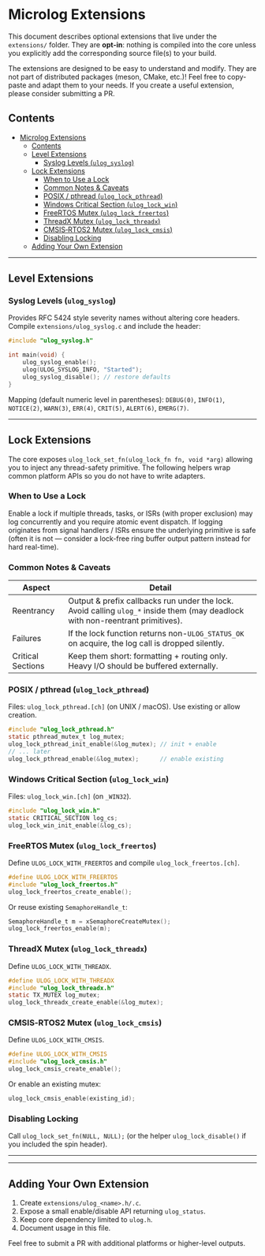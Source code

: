 <!-- Extensions documentation -->

# Microlog Extensions

This document describes optional extensions that live under the `extensions/` folder. They are **opt-in**: nothing is compiled into the core unless you explicitly add the corresponding source file(s) to your build.

The extensions are designed to be easy to understand and modify. They are not part of distributed packages (meson, CMake, etc.)! Feel free to copy-paste and adapt them to your needs. If you create a useful extension, please consider submitting a PR.

## Contents

- [Microlog Extensions](#microlog-extensions)
    - [Contents](#contents)
    - [Level Extensions](#level-extensions)
        - [Syslog Levels (`ulog_syslog`)](#syslog-levels-ulog_syslog)
    - [Lock Extensions](#lock-extensions)
        - [When to Use a Lock](#when-to-use-a-lock)
        - [Common Notes \& Caveats](#common-notes--caveats)
        - [POSIX / pthread (`ulog_lock_pthread`)](#posix--pthread-ulog_lock_pthread)
        - [Windows Critical Section (`ulog_lock_win`)](#windows-critical-section-ulog_lock_win)
        - [FreeRTOS Mutex (`ulog_lock_freertos`)](#freertos-mutex-ulog_lock_freertos)
        - [ThreadX Mutex (`ulog_lock_threadx`)](#threadx-mutex-ulog_lock_threadx)
        - [CMSIS‑RTOS2 Mutex (`ulog_lock_cmsis`)](#cmsisrtos2-mutex-ulog_lock_cmsis)
        - [Disabling Locking](#disabling-locking)
    - [Adding Your Own Extension](#adding-your-own-extension)

---

## Level Extensions

### Syslog Levels (`ulog_syslog`)

Provides RFC 5424 style severity names without altering core headers. Compile `extensions/ulog_syslog.c` and include the header:

```c
#include "ulog_syslog.h"

int main(void) {
    ulog_syslog_enable();
    ulog(ULOG_SYSLOG_INFO, "Started");
    ulog_syslog_disable(); // restore defaults
}
```

Mapping (default numeric level in parentheses): `DEBUG(0)`, `INFO(1)`, `NOTICE(2)`, `WARN(3)`, `ERR(4)`, `CRIT(5)`, `ALERT(6)`, `EMERG(7)`.

---

## Lock Extensions

The core exposes `ulog_lock_set_fn(ulog_lock_fn fn, void *arg)` allowing you to inject any thread-safety primitive. The following helpers wrap common platform APIs so you do not have to write adapters.

### When to Use a Lock

Enable a lock if multiple threads, tasks, or ISRs (with proper exclusion) may log concurrently and you require atomic event dispatch. If logging originates from signal handlers / ISRs ensure the underlying primitive is safe (often it is not — consider a lock-free ring buffer output pattern instead for hard real-time).

### Common Notes & Caveats

| Aspect            | Detail                                                                                                                         |
| ----------------- | ------------------------------------------------------------------------------------------------------------------------------ |
| Reentrancy        | Output & prefix callbacks run under the lock. Avoid calling `ulog_*` inside them (may deadlock with non-reentrant primitives). |
| Failures          | If the lock function returns non-`ULOG_STATUS_OK` on acquire, the log call is dropped silently.                                |
| Critical Sections | Keep them short: formatting + routing only. Heavy I/O should be buffered externally.                                           |

### POSIX / pthread (`ulog_lock_pthread`)

Files: `ulog_lock_pthread.[ch]` (on UNIX / macOS). Use existing or allow creation.

```c
#include "ulog_lock_pthread.h"
static pthread_mutex_t log_mutex;
ulog_lock_pthread_init_enable(&log_mutex); // init + enable
// ... later
ulog_lock_pthread_enable(&log_mutex);      // enable existing
```

### Windows Critical Section (`ulog_lock_win`)

Files: `ulog_lock_win.[ch]` (on `_WIN32`).

```c
#include "ulog_lock_win.h"
static CRITICAL_SECTION log_cs;
ulog_lock_win_init_enable(&log_cs);
```

### FreeRTOS Mutex (`ulog_lock_freertos`)

Define `ULOG_LOCK_WITH_FREERTOS` and compile `ulog_lock_freertos.[ch]`.

```c
#define ULOG_LOCK_WITH_FREERTOS
#include "ulog_lock_freertos.h"
ulog_lock_freertos_create_enable();
```

Or reuse existing `SemaphoreHandle_t`:

```c
SemaphoreHandle_t m = xSemaphoreCreateMutex();
ulog_lock_freertos_enable(m);
```

### ThreadX Mutex (`ulog_lock_threadx`)

Define `ULOG_LOCK_WITH_THREADX`.

```c
#define ULOG_LOCK_WITH_THREADX
#include "ulog_lock_threadx.h"
static TX_MUTEX log_mutex;
ulog_lock_threadx_create_enable(&log_mutex);
```

### CMSIS‑RTOS2 Mutex (`ulog_lock_cmsis`)

Define `ULOG_LOCK_WITH_CMSIS`.

```c
#define ULOG_LOCK_WITH_CMSIS
#include "ulog_lock_cmsis.h"
ulog_lock_cmsis_create_enable();
```

Or enable an existing mutex:

```c
ulog_lock_cmsis_enable(existing_id);
```

### Disabling Locking

Call `ulog_lock_set_fn(NULL, NULL);` (or the helper `ulog_lock_disable()` if you included the spin header).

---

---

## Adding Your Own Extension

1. Create `extensions/ulog_<name>.h/.c`.
2. Expose a small enable/disable API returning `ulog_status`.
3. Keep core dependency limited to `ulog.h`.
4. Document usage in this file.

Feel free to submit a PR with additional platforms or higher-level outputs.
